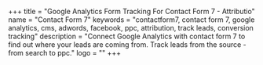 +++
title = "Google Analytics Form Tracking For Contact Form 7 - Attributio"
name = "Contact Form 7"
keywords = "contactform7, contact form 7, google analytics, cms, adwords, facebook, ppc, attribution, track leads, conversion tracking"
description = "Connect Google Analytics with contact form 7 to find out where your leads are coming from. Track leads from the source - from search to ppc."
logo = ""
+++